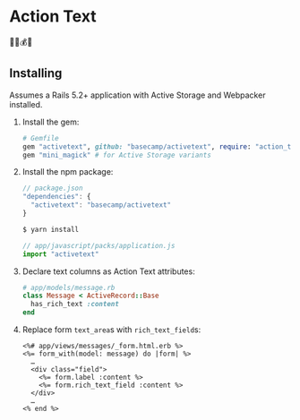 # Action Text

🤸‍♂️💰📝

## Installing

Assumes a Rails 5.2+ application with Active Storage and Webpacker installed.

1. Install the gem:

    ```ruby
    # Gemfile
    gem "activetext", github: "basecamp/activetext", require: "action_text"
    gem "mini_magick" # for Active Storage variants
    ```
   
1. Install the npm package:

    ```js
    // package.json
    "dependencies": {
      "activetext": "basecamp/activetext"
    }
    ```
    
    ```sh
    $ yarn install
    ```
    
    ```js
    // app/javascript/packs/application.js
    import "activetext"
    ```

1. Declare text columns as Action Text attributes:

    ```ruby
    # app/models/message.rb
    class Message < ActiveRecord::Base
      has_rich_text :content
    end
    ```

1. Replace form `text_area`s with `rich_text_field`s:

    ```erb
    <%# app/views/messages/_form.html.erb %>
    <%= form_with(model: message) do |form| %>
      …
      <div class="field">
        <%= form.label :content %>
        <%= form.rich_text_field :content %>
      </div>
      …
    <% end %>
    ```
